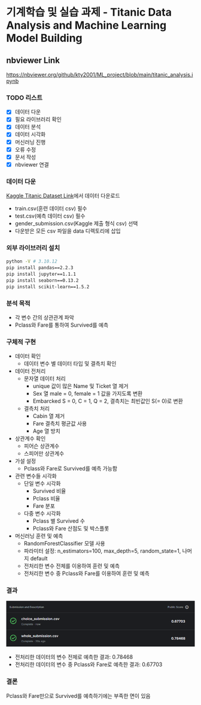 # 기계학습 및 실습 과제 - Titanic Data Analysis and Machine Learning Model Building

## nbviewer Link
https://nbviewer.org/github/kty2001/ML_project/blob/main/titanic_analysis.ipynb

### TODO 리스트
* [X] 데이터 다운
* [X] 필요 라이브러리 확인
* [X] 데이터 분석
* [X] 데이터 시각화
* [X] 머신러닝 진행
* [X] 오류 수정
* [X] 문서 작성
* [X] nbviewer 연결

### 데이터 다운
[Kaggle Titanic Dataset Link](https://www.kaggle.com/c/titanic/data)에서 데이터 다운로드
- train.csv(훈련 데이터 csv) 필수
- test.csv(예측 데이터 csv) 필수
- gender_submission.csv(Kaggle 제출 형식 csv) 선택
- 다운받은 모든 csv 파일을 data 디렉토리에 삽입

### 외부 라이브러리 설치
```bash
python -V # 3.10.12
pip install pandas==2.2.3
pip install jupyter==1.1.1
pip install seaborn==0.13.2
pip install scikit-learn==1.5.2
```

### 분석 목적
- 각 변수 간의 상관관계 파악
- Pclass와 Fare를 통하여 Survived를 예측

### 구체적 구현
- 데이터 확인
    - 데이터 변수 별 데이터 타입 및 결측치 확인
- 데이터 전처리
    - 문자열 데이터 처리
        - unique 값이 많은 Name 및 Ticket 열 제거
        - Sex 열 male = 0, female = 1 값을 가지도록 변환
        - Embarcked S = 0, C = 1, Q = 2, 결측치는 최빈값인 S(= 0)로 변환
    - 결측치 처리
        - Cabin 열 제거
        - Fare 결측치 평균값 사용
        - Age 열 방치
- 상관계수 확인
    - 피어슨 상관계수
    - 스피어만 상관계수
- 가설 설정
    - Pclass와 Fare로 Survived를 예측 가능함
- 관련 변수들 시각화
    - 단일 변수 시각화
        - Survived 비율
        - Pclass 비율
        - Fare 분포
    - 다중 변수 시각화
        - Pclass 별 Survived 수
        - Pclass와 Fare 산점도 및 박스플롯
- 머신러닝 훈련 및 예측
    - RandomForestClassifier 모델 사용
    - 파라미터 설정: n_estimators=100, max_depth=5, random_state=1, 나머지 default
    - 전처리한 변수 전체를 이용하여 훈련 및 예측
    - 전처리한 변수 중 Pclass와 Fare를 이용하여 훈련 및 예측

### 결과
![실제 Kaggle 제출 결과](./submit_result.png)
- 전처리한 데이터의 변수 전체로 예측한 결과: 0.78468
- 전처리한 데이터의 변수 중 Pclass와 Fare로 예측한 결과: 0.67703

### 결론
Pclass와 Fare만으로 Survived를 예측하기에는 부족한 면이 있음